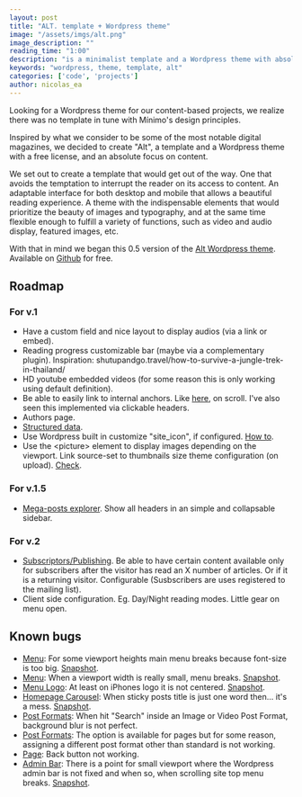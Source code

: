 ```yaml
---
layout: post
title: "ALT. template + Wordpress theme"
image: "/assets/imgs/alt.png"
image_description: ""
reading_time: "1:00"
description: "is a minimalist template and a Wordpress theme with absolute focus on content."
keywords: "wordpress, theme, template, alt"
categories: ['code', 'projects']
author: nicolas_ea
---
```


Looking for a Wordpress theme for our content-based projects, we realize there was no template in tune with Mínimo's design principles.

Inspired by what we consider to be some of the most notable digital magazines, we decided to create "Alt", a template and a Wordpress theme with a free license, and an absolute focus on content.

We set out to create a template that would get out of the way. One that avoids the temptation to interrupt the reader on its access to content.
An adaptable interface for both desktop and mobile that allows a beautiful reading experience. A theme with the indispensable elements that would prioritize the beauty of images and typography, and at the same time flexible enough to fulfill a variety of functions, such as video and audio display, featured images, etc.

With that in mind we began this 0.5 version of the <u>Alt Wordpress theme</u>. Available on <a href="https://github.com/minimo-io/alt-wordpress-theme" target="_blank">Github</a> for free.

## Roadmap
### For v.1
  * Have a custom field and nice layout to display audios (via a link or embed).
  * Reading progress customizable bar (maybe via a complementary plugin). Inspiration: shutupandgo.travel/how-to-survive-a-jungle-trek-in-thailand/
  * HD youtube embedded videos (for some reason this is only working using default definition).
  * Be able to easily link to internal anchors. Like <a href="https://www.healthline.com/health/fitness-exercise/anterior-pelvic-tilt-exercises" rel="nofollow" target="_blank">here</a>, on scroll. I've also seen this implemented via clickable headers.
  * Authors page.
  * [Structured data](https://developers.google.com/assistant/content/overview).
  * Use Wordpress built in customize "site_icon", if configured. <a href="https://www.sitepoint.com/all-you-need-to-know-about-the-new-wordpress-site-icon-api/" rel="nofollow" target="_blank">How to</a>.
  * Use the &lt;picture&gt; element to display images depending on the viewport. Link source-set to thumbnails size theme configuration (on upload). <a target="_blank" rel="nofollow" href="https://www.malthemilthers.com/responsive-images-and-how-to-implement-them-in-wordpress/">Check</a>.

### For v.1.5
  * [Mega-posts explorer](https://imgur.com/a/R9EO8IV). Show all headers in an simple and collapsable sidebar.

### For v.2
  * <u>Subscriptors/Publishing</u>. Be able to have certain content available only for subscribers after the visitor has read an X number of articles. Or if it is a returning visitor. Configurable (Susbscribers are uses registered to the mailing list).
  * Client side configuration. Eg. Day/Night reading modes. Little gear on menu open.

## Known bugs
  * <u>Menu</u>: For some viewport heights main menu breaks because font-size is too big. [Snapshot](https://imgur.com/a/HjJ0XJB).
  * <u>Menu</u>: When a viewport width is really small, menu breaks. [Snapshot](https://imgur.com/a/0s41eAU).
  * <u>Menu Logo</u>: At least on iPhones logo it is not centered. [Snapshot](https://imgur.com/a/Dol2L0T).
  * <u>Homepage Carousel</u>: When sticky posts title is just one word then... it's a mess. [Snapshot](https://imgur.com/a/DPzbLC2).
  * <u>Post Formats</u>: When hit "Search" inside an Image or Video Post Format, background blur is not perfect.
  * <u>Post Formats</u>: The option is available for pages but for some reason, assigning a different post format other than standard is not working.
  * <u>Page</u>: Back button not working.
  * <u>Admin Bar</u>: There is a point for small viewport where the Wordpress admin bar is not fixed and when so, when scrolling site top menu breaks. [Snapshot](https://imgur.com/a/IdvV4zy).
